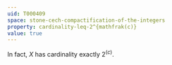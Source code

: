 ```yaml
---
uid: T000409
space: stone-cech-compactification-of-the-integers
property: cardinality-leq-2^{mathfrak(c)}
value: true
---
```

In fact, $X$ has cardinality exactly $2^{\mathfrak(c)}$.

